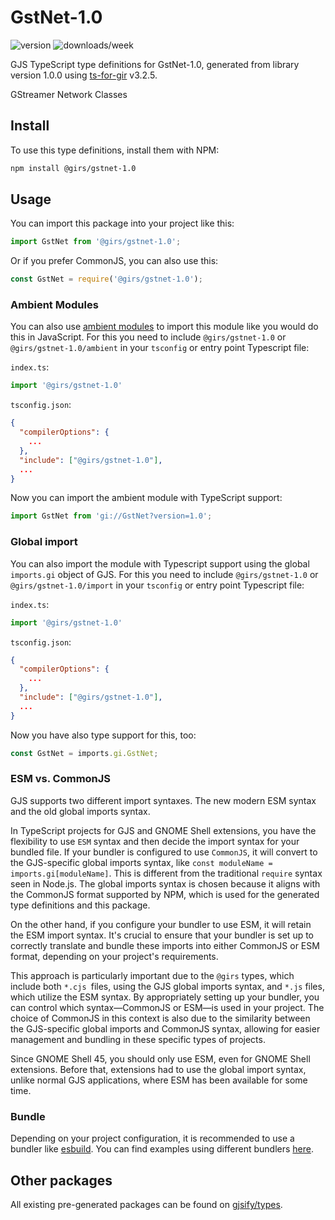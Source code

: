 
# GstNet-1.0

![version](https://img.shields.io/npm/v/@girs/gstnet-1.0)
![downloads/week](https://img.shields.io/npm/dw/@girs/gstnet-1.0)


GJS TypeScript type definitions for GstNet-1.0, generated from library version 1.0.0 using [ts-for-gir](https://github.com/gjsify/ts-for-gir) v3.2.5.

GStreamer Network Classes

## Install

To use this type definitions, install them with NPM:
```bash
npm install @girs/gstnet-1.0
```

## Usage

You can import this package into your project like this:
```ts
import GstNet from '@girs/gstnet-1.0';
```

Or if you prefer CommonJS, you can also use this:
```ts
const GstNet = require('@girs/gstnet-1.0');
```

### Ambient Modules

You can also use [ambient modules](https://github.com/gjsify/ts-for-gir/tree/main/packages/cli#ambient-modules) to import this module like you would do this in JavaScript.
For this you need to include `@girs/gstnet-1.0` or `@girs/gstnet-1.0/ambient` in your `tsconfig` or entry point Typescript file:

`index.ts`:
```ts
import '@girs/gstnet-1.0'
```

`tsconfig.json`:
```json
{
  "compilerOptions": {
    ...
  },
  "include": ["@girs/gstnet-1.0"],
  ...
}
```

Now you can import the ambient module with TypeScript support: 

```ts
import GstNet from 'gi://GstNet?version=1.0';
```

### Global import

You can also import the module with Typescript support using the global `imports.gi` object of GJS.
For this you need to include `@girs/gstnet-1.0` or `@girs/gstnet-1.0/import` in your `tsconfig` or entry point Typescript file:

`index.ts`:
```ts
import '@girs/gstnet-1.0'
```

`tsconfig.json`:
```json
{
  "compilerOptions": {
    ...
  },
  "include": ["@girs/gstnet-1.0"],
  ...
}
```

Now you have also type support for this, too:

```ts
const GstNet = imports.gi.GstNet;
```


### ESM vs. CommonJS

GJS supports two different import syntaxes. The new modern ESM syntax and the old global imports syntax.

In TypeScript projects for GJS and GNOME Shell extensions, you have the flexibility to use `ESM` syntax and then decide the import syntax for your bundled file. If your bundler is configured to use `CommonJS`, it will convert to the GJS-specific global imports syntax, like `const moduleName = imports.gi[moduleName]`. This is different from the traditional `require` syntax seen in Node.js. The global imports syntax is chosen because it aligns with the CommonJS format supported by NPM, which is used for the generated type definitions and this package.

On the other hand, if you configure your bundler to use ESM, it will retain the ESM import syntax. It's crucial to ensure that your bundler is set up to correctly translate and bundle these imports into either CommonJS or ESM format, depending on your project's requirements.

This approach is particularly important due to the `@girs` types, which include both `*.cjs `files, using the GJS global imports syntax, and `*.js` files, which utilize the ESM syntax. By appropriately setting up your bundler, you can control which syntax—CommonJS or ESM—is used in your project. The choice of CommonJS in this context is also due to the similarity between the GJS-specific global imports and CommonJS syntax, allowing for easier management and bundling in these specific types of projects.

Since GNOME Shell 45, you should only use ESM, even for GNOME Shell extensions. Before that, extensions had to use the global import syntax, unlike normal GJS applications, where ESM has been available for some time.

### Bundle

Depending on your project configuration, it is recommended to use a bundler like [esbuild](https://esbuild.github.io/). You can find examples using different bundlers [here](https://github.com/gjsify/ts-for-gir/tree/main/examples).

## Other packages

All existing pre-generated packages can be found on [gjsify/types](https://github.com/gjsify/types).

